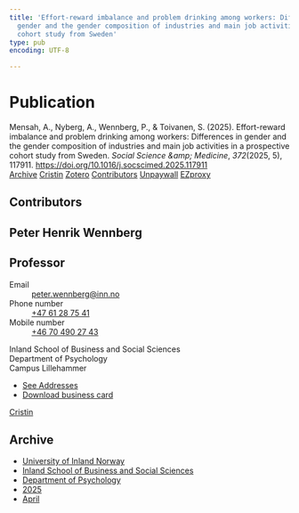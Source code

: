 ```yaml
---
title: 'Effort-reward imbalance and problem drinking among workers: Differences in
  gender and the gender composition of industries and main job activities in a prospective
  cohort study from Sweden'
type: pub
encoding: UTF-8

---
```

<h1>Publication</h1>
<article id="csl-bib-container-VD9E8CCW" class="csl-bib-container">
  <div class="csl-bib-body"> <div class="csl-entry">Mensah, A., Nyberg, A., Wennberg, P., &#38; Toivanen, S. (2025). Effort-reward imbalance and problem drinking among workers: Differences in gender and the gender composition of industries and main job activities in a prospective cohort study from Sweden. <i>Social Science &#38;amp; Medicine</i>, <i>372</i>(2025, 5), 117911. <a href="https://doi.org/10.1016/j.socscimed.2025.117911">https://doi.org/10.1016/j.socscimed.2025.117911</a></div> </div>
  <div class="csl-bib-buttons">
    <a href="#taxonomy-article-VD9E8CCW" alt="archive" class="csl-bib-button">Archive</a>
    <a href="https://app.cristin.no/results/show.jsf?id=2373265" alt="Cristin" class="csl-bib-button">Cristin</a>
    <a href="http://zotero.org/groups/5881554/items/VD9E8CCW" alt="Zotero" class="csl-bib-button">Zotero</a>
    <a href="#contributors-article-VD9E8CCW" alt="contributors" class="csl-bib-button">Contributors</a>
    <a href="https://doi.org/10.1016/j.socscimed.2025.117911" alt="Unpaywall" class="csl-bib-button">Unpaywall</a>
    <a href="https://doi.org/10.1016/j.socscimed.2025.117911" alt="EZproxy" class="csl-bib-button">EZproxy</a>
  </div>
  <div id="csl-bib-meta-container-VD9E8CCW"></div>
</article>
<div id="csl-bib-meta-VD9E8CCW" class="csl-bib-meta">
  <article id="contributors-article-VD9E8CCW" class="contributors-article">
    <h1>Contributors</h1>
    <div class="personas"> <div class="vrtx-hinn-person-card"> <div class="photo"> <i class="lar la-user-circle missing-person"></i> </div> <div class="info"> <hgroup><h1>Peter Henrik Wennberg</h1> <h2>Professor</h2> </hgroup><dl> <dt>Email</dt> <dd> <a href="mailto:peter.wennberg@inn.no">peter.wennberg@inn.no</a> </dd> <dt>Phone number</dt> <dd><a href="tel:+4761287541"> +47 61 28 75 41 </a></dd> <dt>Mobile number</dt> <dd><a href="tel:+46704902743"> +46 70 490 27 43 </a></dd> </dl> <p> Inland School of Business and Social Sciences<br> Department of Psychology<br> Campus Lillehammer </p> <ul class="vrtx-hinn-links"> <li><a href="https://www.inn.no/english/find-an-employee/peter-wennberg.html#vrtx-hinn-addresses">See Addresses</a></li> <li><a href="https://www.inn.no/english/find-an-employee/peter-wennberg.html?vrtx=vcf">Download business card</a></li> </ul> </div> </div> <a href="https://app.cristin.no/persons/show.jsf?id=1497957" alt="Cristin URL" class="personas-cristin">Cristin</a> </div>
  </article>
  <article id="taxonomy-article-VD9E8CCW" class="taxonomy-article">
    <h1>Archive</h1>
    <ul>
      <li><a href="{{< params subfolder >}}en/archive/?key=3DCRN523">University of Inland Norway</a></li>
      <li><a href="{{< params subfolder >}}en/archive/?key=DU8Q9LN9">Inland School of Business and Social Sciences</a></li>
      <li><a href="{{< params subfolder >}}en/archive/?key=KTD9NXA8">Department of Psychology</a></li>
      <li><a href="{{< params subfolder >}}en/archive/?key=YSESX7HT">2025</a></li>
      <li><a href="{{< params subfolder >}}en/archive/?key=AFNBN62V">April</a></li>
    </ul>
  </article>
</div>
